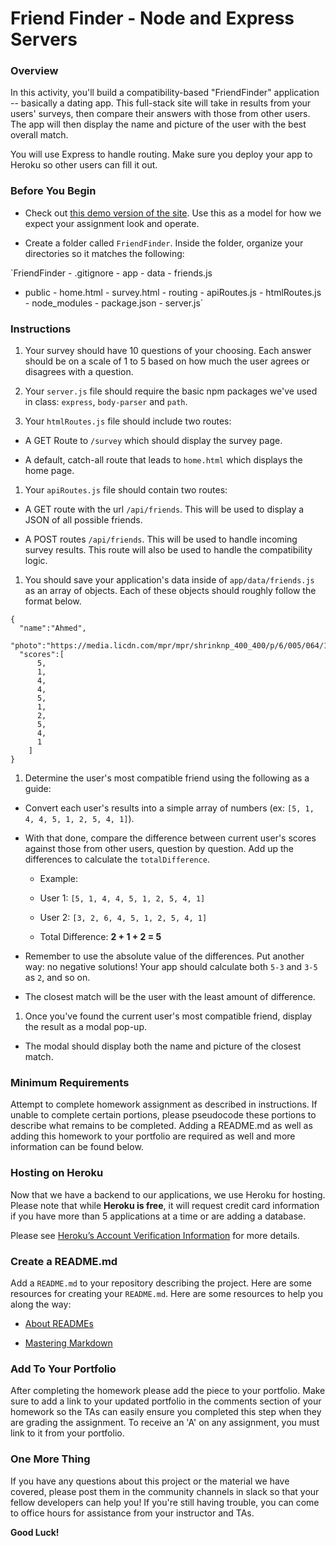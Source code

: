 Friend Finder - Node and Express Servers
========================================

### Overview

In this activity, you'll build a compatibility-based "FriendFinder" application
-- basically a dating app. This full-stack site will take in results from your
users' surveys, then compare their answers with those from other users. The app
will then display the name and picture of the user with the best overall match.

You will use Express to handle routing. Make sure you deploy your app to Heroku
so other users can fill it out.

### Before You Begin

-   Check out [this demo version of the
    site](https://friend-finder-fsf.herokuapp.com/). Use this as a model for how
    we expect your assignment look and operate.

-   Create a folder called `FriendFinder`. Inside the folder, organize your
    directories so it matches the following:

`FriendFinder     - .gitignore     - app       - data         - friends.js
- public         - home.html         - survey.html       - routing         -
apiRoutes.js         - htmlRoutes.js     - node_modules     - package.json     -
server.js`

### Instructions

1.  Your survey should have 10 questions of your choosing. Each answer should be
    on a scale of 1 to 5 based on how much the user agrees or disagrees with a
    question.

2.  Your `server.js` file should require the basic npm packages we've used in
    class: `express`, `body-parser` and `path`.

3.  Your `htmlRoutes.js` file should include two routes:

-   A GET Route to `/survey` which should display the survey page.

-   A default, catch-all route that leads to `home.html` which displays the home
    page.

1.  Your `apiRoutes.js` file should contain two routes:

-   A GET route with the url `/api/friends`. This will be used to display a JSON
    of all possible friends.

-   A POST routes `/api/friends`. This will be used to handle incoming survey
    results. This route will also be used to handle the compatibility logic.

1.  You should save your application's data inside of `app/data/friends.js` as
    an array of objects. Each of these objects should roughly follow the format
    below.

~~~~~~~~~~~~~~~~~~~~~~~~~~~~~~~~~~~~~~~~~~~~~~~~~~~~~~~~~~~~~~~~~~~~~~~~~~~~~~~~
{
  "name":"Ahmed",
  "photo":"https://media.licdn.com/mpr/mpr/shrinknp_400_400/p/6/005/064/1bd/3435aa3.jpg",
  "scores":[
      5,
      1,
      4,
      4,
      5,
      1,
      2,
      5,
      4,
      1
    ]
}
~~~~~~~~~~~~~~~~~~~~~~~~~~~~~~~~~~~~~~~~~~~~~~~~~~~~~~~~~~~~~~~~~~~~~~~~~~~~~~~~

1.  Determine the user's most compatible friend using the following as a guide:

-   Convert each user's results into a simple array of numbers (ex: `[5, 1, 4,
    4, 5, 1, 2, 5, 4, 1]`).

-   With that done, compare the difference between current user's scores against
    those from other users, question by question. Add up the differences to
    calculate the `totalDifference`.

    -   Example:

    -   User 1: `[5, 1, 4, 4, 5, 1, 2, 5, 4, 1]`

    -   User 2: `[3, 2, 6, 4, 5, 1, 2, 5, 4, 1]`

    -   Total Difference: **2 + 1 + 2 = 5**

-   Remember to use the absolute value of the differences. Put another way: no
    negative solutions! Your app should calculate both `5-3` and `3-5` as `2`,
    and so on.

-   The closest match will be the user with the least amount of difference.

1.  Once you've found the current user's most compatible friend, display the
    result as a modal pop-up.

-   The modal should display both the name and picture of the closest match.

### Minimum Requirements

Attempt to complete homework assignment as described in instructions. If unable
to complete certain portions, please pseudocode these portions to describe what
remains to be completed. Adding a README.md as well as adding this homework to
your portfolio are required as well and more information can be found below.

### Hosting on Heroku

Now that we have a backend to our applications, we use Heroku for hosting.
Please note that while **Heroku is free**, it will request credit card
information if you have more than 5 applications at a time or are adding a
database.

Please see [Heroku’s Account Verification
Information](https://devcenter.heroku.com/articles/account-verification) for
more details.

### Create a README.md

Add a `README.md` to your repository describing the project. Here are some
resources for creating your `README.md`. Here are some resources to help you
along the way:

-   [About READMEs](https://help.github.com/articles/about-readmes/)

-   [Mastering Markdown](https://guides.github.com/features/mastering-markdown/)

### Add To Your Portfolio

After completing the homework please add the piece to your portfolio. Make sure
to add a link to your updated portfolio in the comments section of your homework
so the TAs can easily ensure you completed this step when they are grading the
assignment. To receive an 'A' on any assignment, you must link to it from your
portfolio.

### One More Thing

If you have any questions about this project or the material we have covered,
please post them in the community channels in slack so that your fellow
developers can help you! If you're still having trouble, you can come to office
hours for assistance from your instructor and TAs.

**Good Luck!**
